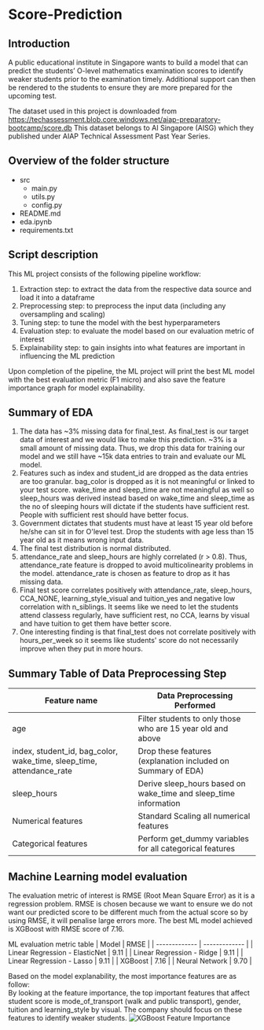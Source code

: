 # Score-Prediction

## Introduction
A public educational institute in Singapore wants to build a model that can predict the students’ O-level mathematics examination scores to identify weaker students prior to the examination timely. Additional support can then be rendered to the students to ensure they are more prepared for the upcoming test.

The dataset used in this project is downloaded from https://techassessment.blob.core.windows.net/aiap-preparatory-bootcamp/score.db
This dataset belongs to AI Singapore (AISG) which they published under AIAP Technical Assessment Past Year Series.

## Overview of the folder structure
- src
  - main.py
  - utils.py
  - config.py
- README.md
- eda.ipynb
- requirements.txt

## Script description
This ML project consists of the following pipeline workflow:
1. Extraction step: to extract the data from the respective data source and load it into a dataframe
2. Preprocessing step: to preprocess the input data (including any oversampling and scaling)
3. Tuning step: to tune the model with the best hyperparameters
4. Evaluation step: to evaluate the model based on our evaluation metric of interest
5. Explainability step: to gain insights into what features are important in influencing the ML prediction

Upon completion of the pipeline, the ML project will print the best ML model with the best evaluation metric (F1 micro) and also save the feature importance graph for model explainability.

## Summary of EDA
1. The data has ~3% missing data for final_test. As final_test is our target data of interest and we would like to make this prediction. ~3% is a small amount of missing data. Thus, we drop this data for training our model and we still have ~15k data entries to train and evaluate our ML model.
2. Features such as index and student_id are dropped as the data entries are too granular. bag_color is dropped as it is not meaningful or linked to your test score. wake_time and sleep_time are not meaningful as well so sleep_hours was derived instead based on wake_time and sleep_time as the no of sleeping hours will dictate if the students have sufficient rest. People with sufficient rest should have better focus.
3. Government dictates that students must have at least 15 year old before he/she can sit in for O'level test. Drop the students with age less than 15 year old as it means wrong input data.
4. The final test distribution is normal distributed.
5. attendance_rate and sleep_hours are highly correlated (r > 0.8). Thus, attendance_rate feature is dropped to avoid multicolinearity problems in the model. attendance_rate is chosen as feature to drop as it has missing data.
6. Final test score correlates positively with attendance_rate, sleep_hours, CCA_NONE, learning_style_visual and tuition_yes and negative low correlation with n_siblings. It seems like we need to let the students attend classess regularly, have sufficient rest, no CCA, learns by visual and have tuition to get them have better score.
7. One interesting finding is that final_test does not correlate positively with hours_per_week so it seems like students' score do not necessarily improve when they put in more hours.

## Summary Table of Data Preprocessing Step
| Feature name  | Data Preprocessing Performed |
| ------------- | ------------- |
| age  | Filter students to only those who are 15 year old and above  |
| index, student_id, bag_color, wake_time, sleep_time, attendance_rate  | Drop these features (explanation included on Summary of EDA) |
| sleep_hours  | Derive sleep_hours based on wake_time and sleep_time information  |
| Numerical features  | Standard Scaling all numerical features  |
| Categorical features  | Perform get_dummy variables for all categorical features  |

## Machine Learning model evaluation
The evaluation metric of interest is RMSE (Root Mean Square Error) as it is a regression problem. RMSE is chosen because we want to ensure we do not want our predicted score to be different much from the actual score so by using RMSE, it will penalise large errors more.
The best ML model achieved is XGBoost with RMSE score of 7.16.

ML evaluation metric table
| Model  | RMSE  |
| ------------- | ------------- |
| Linear Regression - ElasticNet  | 9.11  |
| Linear Regression - Ridge  | 9.11  |
| Linear Regression - Lasso  | 9.11  |
| XGBoost  | 7.16  |
| Neural Network  | 9.70  |

Based on the model explanability, the most importance features are as follow: <br />
By looking at the feature importance, the top important features that affect student score is mode_of_transport (walk and public transport), gender, tuition and learning_style by visual.
The company should focus on these features to identify weaker students.
![XGBoost Feature Importance](https://github.com/filbert11/Score-Prediction/blob/main/src/XGBoost%20Feature%20Importance.png)
